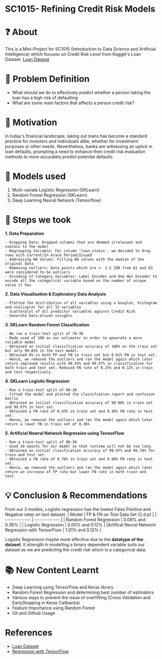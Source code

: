 # SC1015- Refining Credit Risk Models

# ❓ About
This is a Mini-Project for SC1015 (Introduction to Data Science and Artificial Intelligence) which focuses on Credit Risk Level from Kaggle's Loan Dataset: [Loan Dataset](https://www.kaggle.com/datasets/somyaagarwal69/loan-data-2015/data)

# 🔎 Problem Definition
* What should we do to effectively predict whether a person taking the loan has a high risk of defaulting
* What are some main factors that affects a person credit risk?

# 💪 Motivation 
In today's financial landscape, taking out loans has become a standard practice for investors and individuals alike, whether for investment purposes or other needs. Nevertheless, banks are witnessing an uptick in loan defaults, prompting a need to enhance their credit risk evaluation methods to more accurately predict potential defaults.

# 🚀 Models used
1. Multi-variate Logistic Regression (SKLearn)
2. Random Forest Regression (SKLearn)
3. Deep Learning Neural Network (Tensorflow)

# 🚶 Steps we took
**1. Data Preparation** <br>
<pre><code>- Dropping Data: Dropped columns that are deemed irrelevant and useless to the model
- Regrouping Variable: For column 'loan_status', we decided to drop rows with Current/In Grace Period/Issued
- Addressing NA Values: Filling NA values with the median of the original data
- Removing outliers: Data points which are +- 1.5 IQR from Q1 and Q3 were considered to be outliers
- Encoding of Category Variables: Label Encoder and One Hot Encoder to encode all the categorical variable based on the number of unique value it has</code></pre>

**2. Data Visualisation & Exploratory Data Analysis** <br>
<pre><code>- Plotted the distribution of all variables using a boxplot, histogram and violinplot for all 32 variables
- Scatterplot of all predictor variables against Credit Risk
- Generate Data-driven insights
</code></pre>

**3. SKLearn Random Forest Classification** <br>
<pre><code>- We ran a train-test split of 70-30 
- Made used of 100 as our estimator in order to generate a more reliable model
- Obtained an initial classification accuracy of 100% on the train set but only 99.83% in the test model.
- Obtained 0% in both FP and FN in train set but 0.61% FN in test set.
- Hence, we removed the outliers and ran the model again which later return improved results with 99.93% and 99.97% in classification for both train and test set. Reduced FN rate of 0.25% and 0.12% in train and test respectively.
</code></pre>

**4. SKLearn Logistic Regression** <br>
<pre><code>- Ran a train-test split of 80-20
- Fitted the model and plotted the classifcation report and confusion matrix
- Obtained an initial classification accuracy of 99.88% in train set and 99.87% in test set.
- Obtained a FN rate of 0.43% in train set and 0.46% FN rate in test set.
- Hence, we removed the outliers and ran the model again which later return a lower FN in train set of 0.36%  
</code></pre>

**5. Artificial Newral Network Regression using TensorFlow** <br>
<pre><code>- Ran a train-test split of 80-20
- Used 20 epochs for our model so that runtime will not be too long.
- Obtained an initial classfication accuracy of 99.97% and 99.78% for train and test set
- Obtained a FN rate of 0.76% in train set and 0.80% FN rate in test set.
- Hence, we removed the outliers and ran the model again which later return an increase of FP rate but lower FN rate in both train and test.
</code></pre>

# 💡 Conclusion & Recommendations
From our 3 models, Logistic regression has the lowest False Positive and Negative rates on test dataset.
| Model  | FP & FN on Test Data Set (2 d.p) |
| ------------- | ------------- |
| Random Forest Regression   | 0.09% and 0.36% |
| Logistic Regression   | 0.00% and 0.12% |
|Artifical Neural Network Regression with TensorFlow | 1.01% and 0.12% |

Logistic Regression maybe more effective due to the <b>datatype of the dataset</b>. It strength in modelling a binary dependent variable suits our dataset as we are predicting the credit risk which is a categorical data. 


# 📚 New Content Learnt
* Deep Learning using TensorFlow and Keras library
* Random Forest Regression and determining best number of estimators
* Various ways to prevent the issue of overfitting (Cross Validation and EarlyStopping in Keras Callbacks)
* Feature Importance using Random Forest
* Git and Github Usage

# References
*  [Loan Dataset](https://www.kaggle.com/datasets/somyaagarwal69/loan-data-2015/data) <br>
* [Regression with TensorFlow](https://www.tensorflow.org/tutorials/keras/regression)
